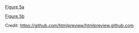 

<a href="http://htmlpreview.github.io/?https://github.com/WamdamProject/WaMDaM_UseCases/blob/master/UseCases_files/4Figures_HTML/2.2Identify_aggregate_TimeSeriesValues.html" target="_blank"> Figure 5a </a> 

<a href="http://htmlpreview.github.io/?https://github.com/WamdamProject/WaMDaM_UseCases/blob/master/UseCases_files/4Figures_HTML/2.2bIdentify_aggregate_TimeSeriesValues.html" target="_blank"> Figure 5b </a> 



Credit: https://github.com/htmlpreview/htmlpreview.github.com

